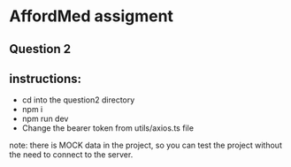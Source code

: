 # AffordMed assigment

## Question 2
## instructions:
- cd into the question2 directory
- npm i
- npm run dev
- Change the bearer token from utils/axios.ts file

note: there is MOCK data in the project, so you can test the project without the need to connect to the server.